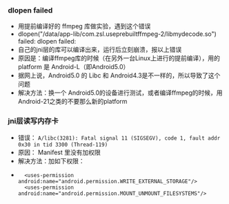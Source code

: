 ### dlopen failed
* 用提前编译好的 ffmpeg 库做实验，遇到这个错误
* dlopen("/data/app-lib/com.zsl.useprebuiltffmpeg-2/libmydecode.so") failed: dlopen failed: 
* 自己的jni层的库可以编译出来，运行后立刻崩溃，报以上错误
* 原因是：编译ffmpeg库的时候（在另外一台Linux上进行的提前编译），用的 platform 是 Android-L（即Android5.0）
* 据网上说，Android5.0 的 Libc 和 Android4.3是不一样的，所以导致了这个问题
* 解决方法：换一个 Android5.0的设备进行测试，或者编译ffmpeg的时候，用Android-21之类的不要那么新的platform

### jni层读写内存卡
* 错误： `A/libc(3281): Fatal signal 11 (SIGSEGV), code 1, fault addr 0x30 in tid 3300 (Thread-119)`
* 原因： Manifest 里没有加权限
* 解决方法：加如下权限：   
* 
		<uses-permission android:name="android.permission.WRITE_EXTERNAL_STORAGE"/>
		<uses-permission android:name="android.permission.MOUNT_UNMOUNT_FILESYSTEMS"/>